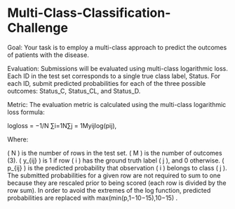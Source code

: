 # Multi-Class-Classification-Challenge

Goal: Your task is to employ a multi-class approach to predict the outcomes of patients with the disease.

Evaluation: Submissions will be evaluated using multi-class logarithmic loss. Each ID in the test set corresponds to a single true class label, Status. For each ID, submit predicted probabilities for each of the three possible outcomes: Status_C, Status_CL, and Status_D.

Metric: The evaluation metric is calculated using the multi-class logarithmic loss formula:

logloss  =   −1/N ∑i=1N∑j = 1Myijlog(pij),

Where:

( N ) is the number of rows in the test set.
( M ) is the number of outcomes (3).
( y_{ij} ) is 1 if row ( i ) has the ground truth label ( j ), and 0 otherwise.
( p_{ij} ) is the predicted probability that observation ( i ) belongs to class ( j ).
The submitted probabilities for a given row are not required to sum to one because they are rescaled prior to being scored (each row is divided by the row sum). In order to avoid the extremes of the log function, predicted probabilities are replaced with max(min(p,1−10−15),10−15)
.
